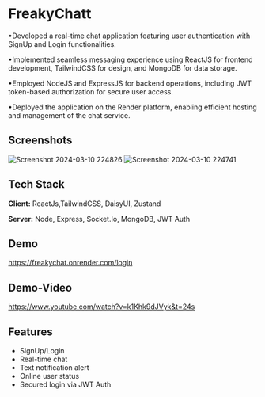 
# FreakyChatt

•Developed a real-time chat application featuring user authentication with SignUp and Login functionalities.

•Implemented seamless messaging experience using ReactJS for frontend development, TailwindCSS for design, and MongoDB for data storage.

•Employed NodeJS and ExpressJS for backend operations, including JWT token-based authorization for secure user access.

•Deployed the application on the Render platform, enabling efficient hosting and management of the chat service.


## Screenshots

![Screenshot 2024-03-10 224826](https://github.com/Shubhodeep100/FreakyChat/assets/96099026/4833f72a-50e3-4d60-b389-2765839f5630)
![Screenshot 2024-03-10 224741](https://github.com/Shubhodeep100/FreakyChat/assets/96099026/5b0427a1-a4f3-49aa-99a1-eed64e983380)


## Tech Stack

**Client:** ReactJs,TailwindCSS, DaisyUI, Zustand

**Server:** Node, Express, Socket.Io, MongoDB, JWT Auth


## Demo

https://freakychat.onrender.com/login

## Demo-Video  
https://www.youtube.com/watch?v=k1Khk9dJVyk&t=24s

## Features

- SignUp/Login
- Real-time chat
- Text notification alert
- Online user status
- Secured login via JWT Auth

